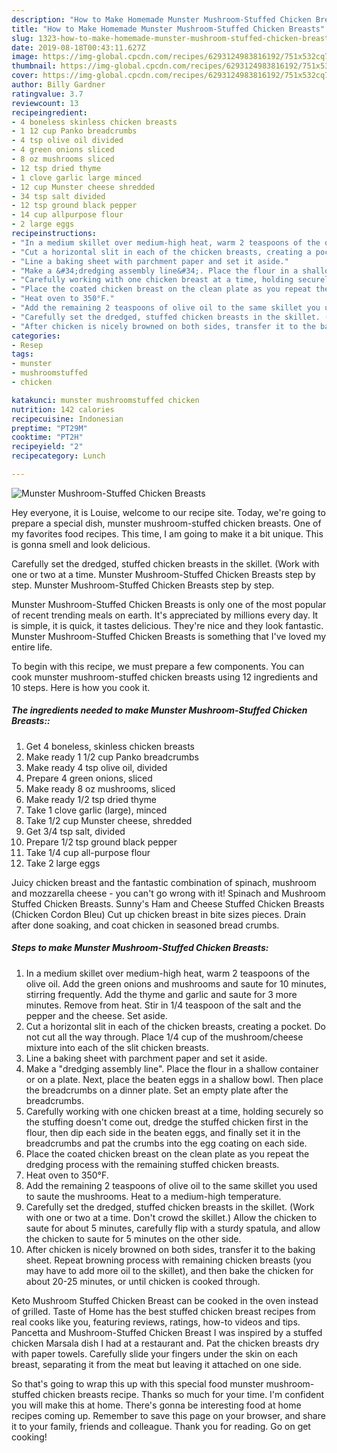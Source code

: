 ```yaml
---
description: "How to Make Homemade Munster Mushroom-Stuffed Chicken Breasts"
title: "How to Make Homemade Munster Mushroom-Stuffed Chicken Breasts"
slug: 1323-how-to-make-homemade-munster-mushroom-stuffed-chicken-breasts
date: 2019-08-18T00:43:11.627Z
image: https://img-global.cpcdn.com/recipes/6293124983816192/751x532cq70/munster-mushroom-stuffed-chicken-breasts-recipe-main-photo.jpg
thumbnail: https://img-global.cpcdn.com/recipes/6293124983816192/751x532cq70/munster-mushroom-stuffed-chicken-breasts-recipe-main-photo.jpg
cover: https://img-global.cpcdn.com/recipes/6293124983816192/751x532cq70/munster-mushroom-stuffed-chicken-breasts-recipe-main-photo.jpg
author: Billy Gardner
ratingvalue: 3.7
reviewcount: 13
recipeingredient:
- 4 boneless skinless chicken breasts
- 1 12 cup Panko breadcrumbs
- 4 tsp olive oil divided
- 4 green onions sliced
- 8 oz mushrooms sliced
- 12 tsp dried thyme
- 1 clove garlic large minced
- 12 cup Munster cheese shredded
- 34 tsp salt divided
- 12 tsp ground black pepper
- 14 cup allpurpose flour
- 2 large eggs
recipeinstructions:
- "In a medium skillet over medium-high heat, warm 2 teaspoons of the olive oil. Add the green onions and mushrooms and saute for 10 minutes, stirring frequently. Add the thyme and garlic and saute for 3 more minutes. Remove from heat. Stir in 1/4 teaspoon of the salt and the pepper and the cheese. Set aside."
- "Cut a horizontal slit in each of the chicken breasts, creating a pocket. Do not cut all the way through. Place 1/4 cup of the mushroom/cheese mixture into each of the slit chicken breasts."
- "Line a baking sheet with parchment paper and set it aside."
- "Make a &#34;dredging assembly line&#34;. Place the flour in a shallow container or on a plate. Next, place the beaten eggs in a shallow bowl. Then place the breadcrumbs on a dinner plate. Set an empty plate after the breadcrumbs."
- "Carefully working with one chicken breast at a time, holding securely so the stuffing doesn&#39;t come out, dredge the stuffed chicken first in the flour, then dip each side in the beaten eggs, and finally set it in the breadcrumbs and pat the crumbs into the egg coating on each side."
- "Place the coated chicken breast on the clean plate as you repeat the dredging process with the remaining stuffed chicken breasts."
- "Heat oven to 350°F."
- "Add the remaining 2 teaspoons of olive oil to the same skillet you used to saute the mushrooms. Heat to a medium-high temperature."
- "Carefully set the dredged, stuffed chicken breasts in the skillet. (Work with one or two at a time. Don&#39;t crowd the skillet.) Allow the chicken to saute for about 5 minutes, carefully flip with a sturdy spatula, and allow the chicken to saute for 5 minutes on the other side."
- "After chicken is nicely browned on both sides, transfer it to the baking sheet. Repeat browning process with remaining chicken breasts (you may have to add more oil to the skillet), and then bake the chicken for about 20-25 minutes, or until chicken is cooked through."
categories:
- Resep
tags:
- munster
- mushroomstuffed
- chicken

katakunci: munster mushroomstuffed chicken
nutrition: 142 calories
recipecuisine: Indonesian
preptime: "PT29M"
cooktime: "PT2H"
recipeyield: "2"
recipecategory: Lunch

---
```



![Munster Mushroom-Stuffed Chicken Breasts](https://img-global.cpcdn.com/recipes/6293124983816192/751x532cq70/munster-mushroom-stuffed-chicken-breasts-recipe-main-photo.jpg)

Hey everyone, it is Louise, welcome to our recipe site. Today, we're going to prepare a special dish, munster mushroom-stuffed chicken breasts. One of my favorites food recipes. This time, I am going to make it a bit unique. This is gonna smell and look delicious.

Carefully set the dredged, stuffed chicken breasts in the skillet. (Work with one or two at a time. Munster Mushroom-Stuffed Chicken Breasts step by step. Munster Mushroom-Stuffed Chicken Breasts step by step.

Munster Mushroom-Stuffed Chicken Breasts is only one of the most popular of recent trending meals on earth. It's appreciated by millions every day. It is simple, it is quick, it tastes delicious. They're nice and they look fantastic. Munster Mushroom-Stuffed Chicken Breasts is something that I've loved my entire life.


To begin with this recipe, we must prepare a few components. You can cook munster mushroom-stuffed chicken breasts using 12 ingredients and 10 steps. Here is how you cook it.

##### The ingredients needed to make Munster Mushroom-Stuffed Chicken Breasts::

1. Get 4 boneless, skinless chicken breasts
1. Make ready 1 1/2 cup Panko breadcrumbs
1. Make ready 4 tsp olive oil, divided
1. Prepare 4 green onions, sliced
1. Make ready 8 oz mushrooms, sliced
1. Make ready 1/2 tsp dried thyme
1. Take 1 clove garlic (large), minced
1. Take 1/2 cup Munster cheese, shredded
1. Get 3/4 tsp salt, divided
1. Prepare 1/2 tsp ground black pepper
1. Take 1/4 cup all-purpose flour
1. Take 2 large eggs


Juicy chicken breast and the fantastic combination of spinach, mushroom and mozzarella cheese - you can&#39;t go wrong with it! Spinach and Mushroom Stuffed Chicken Breasts. Sunny&#39;s Ham and Cheese Stuffed Chicken Breasts (Chicken Cordon Bleu) Cut up chicken breast in bite sizes pieces. Drain after done soaking, and coat chicken in seasoned bread crumbs. 

##### Steps to make Munster Mushroom-Stuffed Chicken Breasts:

1. In a medium skillet over medium-high heat, warm 2 teaspoons of the olive oil. Add the green onions and mushrooms and saute for 10 minutes, stirring frequently. Add the thyme and garlic and saute for 3 more minutes. Remove from heat. Stir in 1/4 teaspoon of the salt and the pepper and the cheese. Set aside.
1. Cut a horizontal slit in each of the chicken breasts, creating a pocket. Do not cut all the way through. Place 1/4 cup of the mushroom/cheese mixture into each of the slit chicken breasts.
1. Line a baking sheet with parchment paper and set it aside.
1. Make a &#34;dredging assembly line&#34;. Place the flour in a shallow container or on a plate. Next, place the beaten eggs in a shallow bowl. Then place the breadcrumbs on a dinner plate. Set an empty plate after the breadcrumbs.
1. Carefully working with one chicken breast at a time, holding securely so the stuffing doesn&#39;t come out, dredge the stuffed chicken first in the flour, then dip each side in the beaten eggs, and finally set it in the breadcrumbs and pat the crumbs into the egg coating on each side.
1. Place the coated chicken breast on the clean plate as you repeat the dredging process with the remaining stuffed chicken breasts.
1. Heat oven to 350°F.
1. Add the remaining 2 teaspoons of olive oil to the same skillet you used to saute the mushrooms. Heat to a medium-high temperature.
1. Carefully set the dredged, stuffed chicken breasts in the skillet. (Work with one or two at a time. Don&#39;t crowd the skillet.) Allow the chicken to saute for about 5 minutes, carefully flip with a sturdy spatula, and allow the chicken to saute for 5 minutes on the other side.
1. After chicken is nicely browned on both sides, transfer it to the baking sheet. Repeat browning process with remaining chicken breasts (you may have to add more oil to the skillet), and then bake the chicken for about 20-25 minutes, or until chicken is cooked through.


Keto Mushroom Stuffed Chicken Breast can be cooked in the oven instead of grilled. Taste of Home has the best stuffed chicken breast recipes from real cooks like you, featuring reviews, ratings, how-to videos and tips. Pancetta and Mushroom-Stuffed Chicken Breast I was inspired by a stuffed chicken Marsala dish I had at a restaurant and. Pat the chicken breasts dry with paper towels. Carefully slide your fingers under the skin on each breast, separating it from the meat but leaving it attached on one side. 

So that's going to wrap this up with this special food munster mushroom-stuffed chicken breasts recipe. Thanks so much for your time. I'm confident you will make this at home. There's gonna be interesting food at home recipes coming up. Remember to save this page on your browser, and share it to your family, friends and colleague. Thank you for reading. Go on get cooking!
